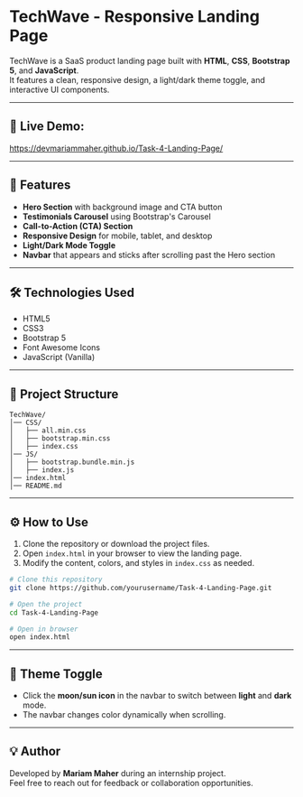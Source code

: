 # TechWave - Responsive Landing Page

TechWave is a SaaS product landing page built with **HTML**,
**CSS**, **Bootstrap 5**, and **JavaScript**.\
It features a clean, responsive design, a light/dark theme toggle, and
interactive UI components.

---

## 🔗 Live Demo: 
 https://devmariammaher.github.io/Task-4-Landing-Page/

---

## 🚀 Features

-   **Hero Section** with background image and CTA button
-   **Testimonials Carousel** using Bootstrap's Carousel
-   **Call-to-Action (CTA) Section**
-   **Responsive Design** for mobile, tablet, and desktop
-   **Light/Dark Mode Toggle**
-   **Navbar** that appears and sticks after scrolling past the Hero section

---

## 🛠️ Technologies Used

-   HTML5
-   CSS3
-   Bootstrap 5
-   Font Awesome Icons
-   JavaScript (Vanilla)

---

## 📂 Project Structure

    TechWave/
    │── CSS/
    │   ├── all.min.css
    │   ├── bootstrap.min.css
    │   ├── index.css
    │── JS/
    │   ├── bootstrap.bundle.min.js
    │   ├── index.js
    │── index.html
    │── README.md

---

## ⚙️ How to Use

1.  Clone the repository or download the project files.
2.  Open `index.html` in your browser to view the landing page.
3.  Modify the content, colors, and styles in `index.css` as needed.

``` bash
# Clone this repository
git clone https://github.com/yourusername/Task-4-Landing-Page.git

# Open the project
cd Task-4-Landing-Page

# Open in browser
open index.html
```

---

## 🌙 Theme Toggle

-   Click the **moon/sun icon** in the navbar to switch between
    **light** and **dark** mode.
-   The navbar changes color dynamically when scrolling.

---

## 💡 Author

Developed by **Mariam Maher** during an internship project.  
Feel free to reach out for feedback or collaboration opportunities.
